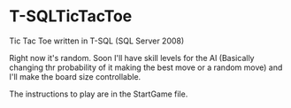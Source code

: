T-SQLTicTacToe
==============

Tic Tac Toe written in T-SQL (SQL Server 2008)

Right now it's random. Soon I'll have skill levels for the AI (Basically changing thr probability of it making the best move or a random move) and I'll make the board size controllable.

The instructions to play are in the StartGame file.

